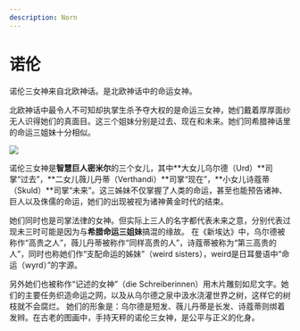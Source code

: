 ```yaml
---
description: Norn
---
```


# 诺伦

诺伦三女神来自北欧神话。是北欧神话中的命运女神。

北欧神话中最令人不可知却执掌生杀予夺大权的是命运三女神，她们戴着厚厚面纱无人识得她们的真面目。这三个姐妹分别是过去、现在和未来。她们同希腊神话里的命运三姐妹十分相似。

![](https://pic3.zhimg.com/80/v2-954a0a4845a43c62ab9538c62ca9b942_720w.jpg)

诺伦三女神是**智慧巨人密米尔**的三个女儿，其中**大女儿乌尔德（Urd）**司掌“过去”，**二女儿薇儿丹蒂（Verthandi）**司掌“现在”，**小女儿诗蔻蒂（Skuld）**司掌“未来”。这三姊妹不仅掌握了人类的命运，甚至也能预告诸神、巨人以及侏儒的命运，她们的出现被视为诸神黄金时代的结束。

她们同时也是司掌法律的女神。但实际上三人的名字都代表未来之意，分别代表过现未三时可能是因为与**希腊命运三姐妹**搞混的缘故。 在《新埃达》中，乌尔德被称作“高贵之人”，薇儿丹蒂被称作“同样高贵的人”，诗蔻蒂被称为“第三高贵的人”，同时也称她们作“支配命运的姊妹”（weird sisters），weird是日耳曼语中“命运（wyrd）”的字源。

另外她们也被称作“记述的女神”（die Schreiberinnen）用木片雕刻如尼文字。她们的主要任务织造命运之网，以及从乌尔德之泉中汲水浇灌世界之树，这样它的树枝就不会腐烂。 她们的形象是：乌尔德是短发、薇儿丹蒂是长发、诗蔻蒂则绑着发辫。在古老的图画中，手持天秤的诺伦三女神，是公平与正义的化身。


